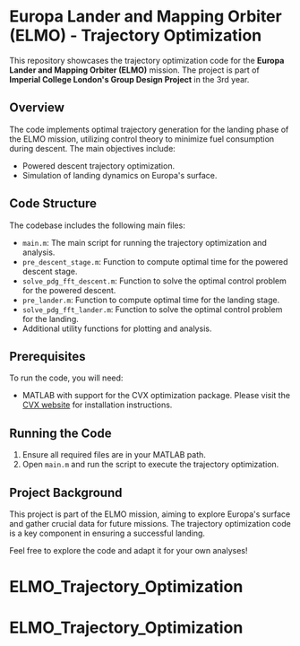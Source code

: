 # Europa Lander and Mapping Orbiter (ELMO) - Trajectory Optimization

This repository showcases the trajectory optimization code for the **Europa Lander and Mapping Orbiter (ELMO)** mission. The project is part of **Imperial College London's Group Design Project** in the 3rd year.

## Overview

The code implements optimal trajectory generation for the landing phase of the ELMO mission, utilizing control theory to minimize fuel consumption during descent. The main objectives include:

- Powered descent trajectory optimization.
- Simulation of landing dynamics on Europa's surface.

## Code Structure

The codebase includes the following main files:

- `main.m`: The main script for running the trajectory optimization and analysis.
- `pre_descent_stage.m`: Function to compute optimal time for the powered descent stage.
- `solve_pdg_fft_descent.m`: Function to solve the optimal control problem for the powered descent.
- `pre_lander.m`: Function to compute optimal time for the landing stage.
- `solve_pdg_fft_lander.m`: Function to solve the optimal control problem for the landing.
- Additional utility functions for plotting and analysis.

## Prerequisites

To run the code, you will need:

- MATLAB with support for the CVX optimization package. Please visit the [CVX website](http://cvxr.com/cvx/) for installation instructions.

## Running the Code

1. Ensure all required files are in your MATLAB path.
2. Open `main.m` and run the script to execute the trajectory optimization.

## Project Background

This project is part of the ELMO mission, aiming to explore Europa's surface and gather crucial data for future missions. The trajectory optimization code is a key component in ensuring a successful landing.

Feel free to explore the code and adapt it for your own analyses!
# ELMO_Trajectory_Optimization
# ELMO_Trajectory_Optimization
